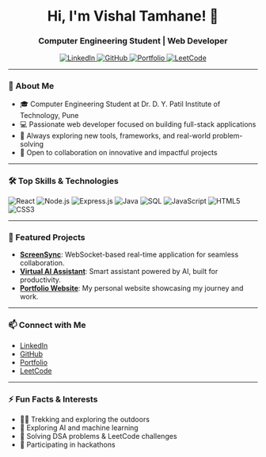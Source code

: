 <!-- Hi there, I'm Vishal! 👋 -->

<h1 align="center">Hi, I'm Vishal Tamhane! 👋</h1>
<h3 align="center">Computer Engineering Student | Web Developer</h3>

<p align="center">
  <a href="https://linkedin.com/in/vishal-tamhane-8229952b7" target="_blank">
    <img src="https://img.shields.io/badge/LinkedIn-blue?style=flat-square&logo=linkedin" alt="LinkedIn"/>
  </a>
  <a href="https://github.com/vishal-tamhane" target="_blank">
    <img src="https://img.shields.io/badge/GitHub-black?style=flat-square&logo=github" alt="GitHub"/>
  </a>
  <a href="https://vishal-tamhane.github.io/Vishal-Portfolio-2/" target="_blank">
    <img src="https://img.shields.io/badge/Portfolio-222?style=flat-square&logo=google-chrome" alt="Portfolio"/>
  </a>
  <a href="https://leetcode.com/u/vishal_tamhane/" target="_blank">
    <img src="https://img.shields.io/badge/LeetCode-orange?style=flat-square&logo=leetcode" alt="LeetCode"/>
  </a>
</p>

---

### 🚀 About Me

- 🎓 Computer Engineering Student at Dr. D. Y. Patil Institute of Technology, Pune
- 💻 Passionate web developer focused on building full-stack applications
- 🧠 Always exploring new tools, frameworks, and real-world problem-solving
- 🤝 Open to collaboration on innovative and impactful projects

---

### 🛠️ Top Skills & Technologies

![React](https://img.shields.io/badge/React.js-20232A?style=flat&logo=react)
![Node.js](https://img.shields.io/badge/Node.js-43853D?style=flat&logo=node-dot-js&logoColor=white)
![Express.js](https://img.shields.io/badge/Express.js-404D59?style=flat)
![Java](https://img.shields.io/badge/Java-ED8B00?style=flat&logo=java&logoColor=white)
![SQL](https://img.shields.io/badge/SQL-003B57?style=flat)
![JavaScript](https://img.shields.io/badge/JavaScript-F7DF1E?style=flat&logo=javascript&logoColor=black)
![HTML5](https://img.shields.io/badge/HTML5-E34F26?style=flat&logo=html5&logoColor=white)
![CSS3](https://img.shields.io/badge/CSS3-1572B6?style=flat&logo=css3&logoColor=white)

---

### 🌟 Featured Projects

- **[ScreenSync](https://github.com/vishal-tamhane/ScreenSync)**: WebSocket-based real-time application for seamless collaboration.
- **[Virtual AI Assistant](https://github.com/vishal-tamhane/Virtual-AI-Assistant)**: Smart assistant powered by AI, built for productivity.
- **[Portfolio Website](https://vishal-tamhane.github.io/Vishal-Portfolio-2/)**: My personal website showcasing my journey and work.
<!-- Add more projects here if you want! -->

---

### 📫 Connect with Me

- [LinkedIn](https://linkedin.com/in/vishal-tamhane-8229952b7)
- [GitHub](https://github.com/vishal-tamhane)
- [Portfolio](https://vishal-tamhane.github.io/Vishal-Portfolio-2/)
- [LeetCode](https://leetcode.com/u/vishal_tamhane/)

---

### ⚡ Fun Facts & Interests

- 🧗‍♂️ Trekking and exploring the outdoors
- 🤖 Exploring AI and machine learning
- 🧩 Solving DSA problems & LeetCode challenges
- 🚀 Participating in hackathons



<!--
**vishal-tamhane/vishal-tamhane** is a ✨ special ✨ repository because its `README.md` (this file) appears on your GitHub profile.
-->
